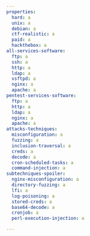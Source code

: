```yaml
---
properties:
  hard: a
  unix: a
  debian: a
  ctf-realistic: a
  paid: a
  hackthebox: a
all-services-software:
  ftp: a
  ssh: a
  http: a
  ldap: a
  vsftpd: a
  nginx: a
  apache: a
pentest-services-software:
  ftp: a
  http: a
  ldap: a
  nginx: a
  apache: a
attacks-techniques:
  misconfiguration: a
  fuzzing: a
  inclusion-traversal: a
  creds: a
  decode: a
  cron-scheduled-tasks: a
  command-injection: a
subtechniques-spoiler:
  nginx-misconfiguration: a
  directory-fuzzing: a
  lfi: a
  log-poisoning: a
  stored-creds: a
  base64-decode: a
  cronjob: a
  perl-execution-injection: a

---
```

